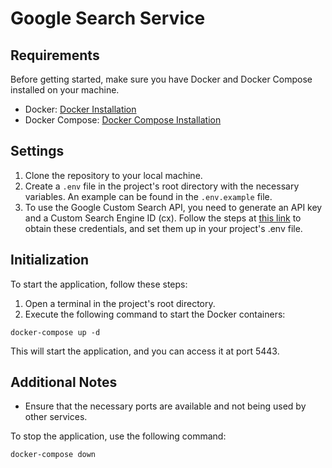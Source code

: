 # Google Search Service

## Requirements

Before getting started, make sure you have Docker and Docker Compose installed on your machine.

- Docker: [Docker Installation](https://docs.docker.com/get-docker/)
- Docker Compose: [Docker Compose Installation](https://docs.docker.com/compose/install/)

## Settings

1. Clone the repository to your local machine.
2. Create a `.env` file in the project's root directory with the necessary variables. An example can be found in the `.env.example` file.
3. To use the Google Custom Search API, you need to generate an API key and a Custom Search Engine ID (cx). Follow the steps at [this link](https://developers.google.com/custom-search/v1/introduction?hl=en) to obtain these credentials, and set them up in your project's .env file.

## Initialization

To start the application, follow these steps:

1. Open a terminal in the project's root directory.
2. Execute the following command to start the Docker containers:

```
docker-compose up -d
```

This will start the application, and you can access it at port 5443.

## Additional Notes

- Ensure that the necessary ports are available and not being used by other services.

To stop the application, use the following command:

```
docker-compose down
```

